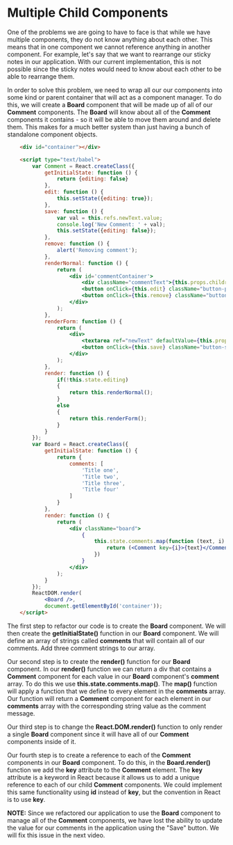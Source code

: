 # Multiple Child Components

One of the problems we are going to have to face is that while we have multiple components, they do not know anything about each other. This means that in one component we cannot reference anything in another component. For example, let's say that we want to rearrange our sticky notes in our application. With our current implementation, this is not possible since the sticky notes would need to know about each other to be able to rearrange them.

In order to solve this problem, we need to wrap all our our components into some kind or parent container that will act as a component manager. To do this, we will create a **Board** component that will be made up of all of our **Comment** components. The **Board** will know about all of the **Comment** components it contains - so it will be able to move them around and delete them. This makes for a much better system than just having a bunch of standalone component objects.

```html
    <div id="container"></div>

    <script type="text/babel">
        var Comment = React.createClass({
            getInitialState: function () {
                return {editing: false}
            },
            edit: function () {
                this.setState({editing: true});
            },
            save: function () {
                var val = this.refs.newText.value;
                console.log('New Comment: ' + val);
                this.setState({editing: false});
            },
            remove: function () {
                alert('Removing comment');
            },
            renderNormal: function () {
                return (
                    <div id='commentContainer'>
                        <div className="commentText">{this.props.children}</div>
                        <button onClick={this.edit} className="button-primary">Edit</button>
                        <button onClick={this.remove} className="button-danger">Remove</button>
                    </div>
                );
            },
            renderForm: function () {
                return (
                    <div>
                        <textarea ref="newText" defaultValue={this.props.children}></textarea>
                        <button onClick={this.save} className="button-success">Save</button>
                    </div>
                );
            },
            render: function () {
                if(!this.state.editing)
                {
                    return this.renderNormal();
                }
                else
                {
                    return this.renderForm();
                }
            }
        });
        var Board = React.createClass({
            getInitialState: function () {
                return {
                    comments: [
                        'Title one',
                        'Title two',
                        'Title three',
                        'Title four'
                    ]
                }
            },
            render: function () {
                return (
                    <div className="board">
                        {
                            this.state.comments.map(function (text, i) {
                                return (<Comment key={i}>{text}</Comment>);
                            })
                        }
                    </div>
                );
            }
        });
        ReactDOM.render(
            <Board />,
            document.getElementById('container'));
    </script>
```

The first step to refactor our code is to create the **Board** component. We will then create the **getInitialState()** function in our **Board** component. We will define an array of strings called **comments** that will contain all of our comments. Add three comment strings to our array.

Our second step is to create the **render()** function for our **Board** component. In our **render()** function we can return a div that contains a **Comment** component for each value in our **Board** component's **comment** array. To do this we use **this.state.comments.map()**. The **map()** function will apply a function that we define to every element in the **comments** array. Our function will return a **Comment** component for each element in our **comments** array with the corresponding string value as the comment message.

Our third step is to change the **React.DOM.render()** function to only render a single **Board** component since it will have all of our **Comment** components inside of it.

Our fourth step is to create a reference to each of the **Comment** components in our **Board** component. To do this, in the **Board.render()** function we add the **key** attribute to the **Comment** element. The **key** attribute is a keyword in React because it allows us to add a unique reference to each of our child **Comment** components. We could implement this same functionality using **id** instead of **key**, but the convention in React is to use **key**.

**NOTE:** Since we refactored our application to use the **Board** component to manage all of the **Comment** components, we have lost the ability to update the value for our comments in the application using the "Save" button. We will fix this issue in the next video.
